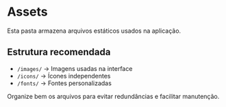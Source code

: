 # Assets

Esta pasta armazena arquivos estáticos usados na aplicação.

## Estrutura recomendada
- `/images/` → Imagens usadas na interface
- `/icons/` → Ícones independentes
- `/fonts/` → Fontes personalizadas

Organize bem os arquivos para evitar redundâncias e facilitar manutenção.
